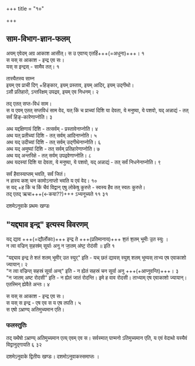 +++
title = "१०"

+++
## साम-विभाग-ज्ञान-फलम्
अयम् एवेदम् अग्र आकाश आसीत्। स उ एवाप्य् एतर्हि+++(=अधुना)+++। १   
स यस् स आकाश - इन्द्र एव सः।  
यस् स इन्द्रस् - सामैव तत्। १   

तास्यैतस्य साम्न  
इयम् एव प्राची दिग् +हिङ्कार,
इयम् प्रस्ताव, इयम् आदिर्, इयम् उद्गीथो।  
ऽसौ प्रतिहारो, ऽन्तरिक्षम् उपद्रव, इयम् एव निधनम्। २   

तद् एतत् सप्त-विधं साम।  
स य एवम् एतत् सप्तविधं साम वेद, यत् किं च प्राच्यां दिशि या देवता, ये मनुष्या, ये पशवो, यद् अन्नाद्यं - तत् सर्वं हिङ्-कारेणाप्नोति। ३   

अथ यद्दक्षिणायं दिशि - तत्सर्वम् - प्रस्तावेनाप्नोति। ४  
अथ यत् प्रतीच्यां दिशि - तत् सर्वम् आदिनाप्नोति। ५   
अथ यद् उदीच्यां दिशि - तत् सर्वम् उद्गीथेनाप्नोति। ६   
अथ यद् अमुष्यां दिशि - तत् सर्वम् प्रतिहारेणाप्नोति। ७   
अथ यद् अन्तरिक्षे - तत् सर्वम् उपद्रवेणाप्नोति। ८   
अथ यदस्यां दिशि या देवता, ये मनुष्या, ये पशवो, यद् अन्नाद्यं - तत् सर्वं निधनेनाप्नोति। ९

सर्वं हैवास्याप्तम् भवति, सर्वं जितं।  
न हास्य कश् चन कामोऽनाप्तो भवति य एवं वेद। १०   
स यद् +ह किं च किं चैवं विद्वान् एषु लोकेषु कुरुते - स्वस्य हैव तत् स्वतः कुरुते।  
तद् एतद् ऋचा+++(←कया??)+++ ऽभ्यनूच्यते ११   ३१

दशमेऽनुवाके प्रथमः खण्डः

## "यद्द्याव इन्द्र" इत्यस्य विवरणम् 
यद् द्याव +++(=द्यौर्लोकाः)+++ इन्द्र ते +++(प्रतिमानाय)+++ श॒तं श॒तम् भूमीः उ॒त स्युः ।  
न त्वा वज्रिन् स॒हस्र॑म् सूर्याः अनु न जा॒तम् अ॑ष्ट॒ रोद॑सी ॥
 इति १   

"यद्द्याव इन्द्र ते शतं शतम् भूमीर् उत स्युर्" इति - यच् छतं द्यावस् स्युश् शतम् भूम्यस् ताभ्य एष एवाकाशो ज्यायान्। २  
"न त्वा वज्रिन्त् सहस्रं सूर्या अन्व्" इति - न ह्येतं सहस्रं चन सूर्या अनु +++(+आप्नुवन्ति)+++। ३   
"न जातम् अष्ट रोदसी" इति - न ह्येतं जातं रोदन्ति। इमे ह वाव रोदसी। ताभ्याम् एष एवाकाशो ज्यायान्। एतस्मिन् ह्येवैते अन्तः। ४   

स यस् स आकाश - इन्द्र एव सः।  
स यस् स इन्द्र - एष एव स य एष तपति। ५   
स एषो ऽभ्राण्य् अतिमुच्यमान एति।

### फलस्तुतिः
तद् यथैषो ऽभ्राण्य् अतिमुच्यमान एत्य् एवम् एव स।
सर्वस्मात् पाप्मनो ऽतिमुच्यमान एति, य एवं वेदाथो यस्यैवं विद्वानुद्गायति ६ ३२

दशमेऽनुवाके द्वितीयः खण्डः।
दशमोऽनुवाकस्समाप्तः ।

